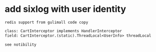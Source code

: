 # add sixlog with user identity
    
    redis support from gulimall code copy

```txt
class: CartInterceptor implements HandlerInterceptor
field: CartInterceptor.(static).ThreadLocal<UserInfo> threadLocal 

see notibility

```